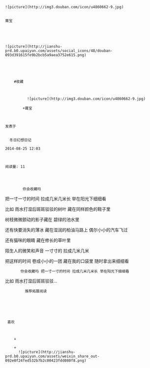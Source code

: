 
    
  
    ![picture](http://img3.douban.com/icon/u4860662-9.jpg)
    

    葺宝
  
      

  
  
    ![picture](http://jianshu-prd.b0.upaiyun.com/assets/social_icons/48/douban-093d391615fe9b2bcb5a9aea3752e615.png)
  


    
      
        #收藏
        
          
            
              ![picture](http://img3.douban.com/icon/u4860662-9.jpg)
            
            +葺宝
        
        
    
    发表于 

    
      冬日幻想日记

    2014-08-25 12:03

    

    阅读量: 11
  


        
            你会收藏吗
把一寸一寸的时间
拉成几米几米长
举在阳光下细细看

  比如
雨水打湿后斑斑驳驳的树叶
藏在同样颜色的鞋子里

  树枝微微颤动的影子藏在
碧绿的池水里

  还有快要消失的薄冰
藏在湿润的柏油马路上
偶尔小小的汽车飞过

  还有猫咪的眼睛
藏在修长的草叶里

  陌生人的微笑和声音
一寸寸的
拉成几米几米

  把这样的时间
卷成小小的一团
藏在我的口袋里
随时拿出来细细看


        
           你会收藏吗 把一寸一寸的时间 拉成几米几米长 举在阳光下细细看 
 比如 雨水打湿后斑斑驳驳...
      
    
    
      
      
      
          
             推荐拓展阅读
        
      
    
    
      
          
     喜欢

      
      
        +
                  
        +
          ![picture](http://jianshu-prd.b0.upaiyun.com/assets/weixin_share_out-092e0f24fed532b7b2c00423fdd080f8.png)
        
      
    
  



